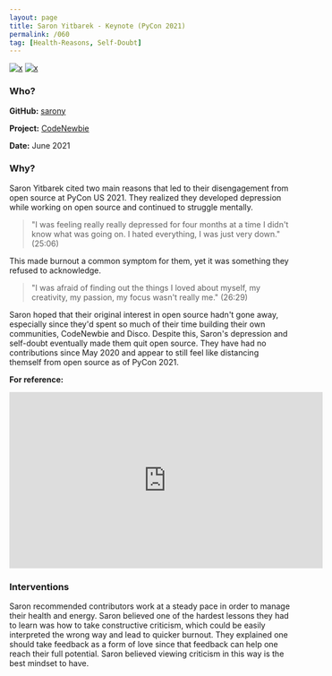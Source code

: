 ```yaml
---
layout: page
title: Saron Yitbarek - Keynote (PyCon 2021)
permalink: /060
tag: [Health-Reasons, Self-Doubt]
---
```


[![x](https://img.shields.io/badge/-Health%20Reasons-5D3FD3)](/codebook.html#health-reasons) [![x](https://img.shields.io/badge/-Self--doubt-013ADF)](/codebook.html#self-doubt)

### Who?

**GitHub:** [sarony](https://github.com/sarony)

**Project:** [CodeNewbie](https://github.com/code-newbies)

**Date:** June 2021

### Why?

Saron Yitbarek cited two main reasons that led to their disengagement from open source at PyCon US 2021. They realized they developed depression while working on open source and continued to struggle mentally.

> "I was feeling really really depressed for four months at a time I didn't know what was going on. I hated everything, I was just very down." (25:06)

This made burnout a common symptom for them, yet it was something they refused to acknowledge.

> "I was afraid of finding out the things I loved about myself, my creativity, my passion, my focus wasn't really me." (26:29)

Saron hoped that their original interest in open source hadn't gone away, especially since they'd spent so much of their time building their own communities, CodeNewbie and Disco. Despite this, Saron's depression and self-doubt eventually made them quit open source. They have had no contributions since May 2020 and appear to still feel like distancing themself from open source as of PyCon 2021.

**For reference:**

<iframe width="560" height="315" src="https://www.youtube.com/embed/_yoctcdkmUw?start=1506" title="YouTube video player" frameborder="0" allow="accelerometer; autoplay; clipboard-write; encrypted-media; gyroscope; picture-in-picture" allowfullscreen></iframe> 

### Interventions

Saron recommended contributors work at a steady pace in order to manage their health and energy. Saron believed one of the hardest lessons they had to learn was how to take constructive criticism, which could be easily interpreted the wrong way and lead to quicker burnout. They explained one should take feedback as a form of love since that feedback can help one reach their full potential. Saron believed viewing criticism in this way is the best mindset to have.
